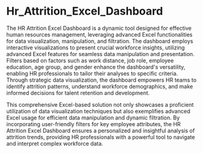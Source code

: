 # Hr_Attrition_Excel_Dashboard


The HR Attrition Excel Dashboard is a dynamic tool designed for effective human resources management, leveraging advanced Excel functionalities for data visualization, manipulation, and filtration. The dashboard employs interactive visualizations to present crucial workforce insights, utilizing advanced Excel features for seamless data manipulation and presentation. Filters based on factors such as work distance, job role, employee education, age group, and gender enhance the dashboard's versatility, enabling HR professionals to tailor their analyses to specific criteria. Through strategic data visualization, the dashboard empowers HR teams to identify attrition patterns, understand workforce demographics, and make informed decisions for talent retention and development.

This comprehensive Excel-based solution not only showcases a proficient utilization of data visualization techniques but also exemplifies advanced Excel usage for efficient data manipulation and dynamic filtration. By incorporating user-friendly filters for key employee attributes, the HR Attrition Excel Dashboard ensures a personalized and insightful analysis of attrition trends, providing HR professionals with a powerful tool to navigate and interpret complex workforce data.
